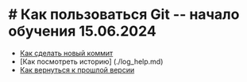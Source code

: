 # # Как пользоваться Git -- начало обучения 15.06.2024
- [Как сделать новый коммит](./commmit_help.md)
- [Как посмотреть историю] (./log_help.md)
- [Как вернуться к прошлой версии](./reset_help.md)

